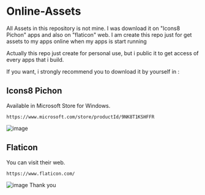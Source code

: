 # Online-Assets
All Assets in this repository is not mine. I was download it on "Icons8 Pichon" apps and also on "flaticon" web. I am create this repo just for get assets to my apps online when my apps is start running

Actually this repo just create for personal use, but i public it to get access of every apps that i build.

If you want, i strongly recommend you to download it by yourself in :
## Icons8 Pichon
Available in Microsoft Store for Windows.
```
https://www.microsoft.com/store/productId/9NK8T1KSHFFR
```
![image](https://user-images.githubusercontent.com/69964801/217976269-7696d673-7081-4f00-943f-392a4c5f1e2a.png)


## Flaticon
You can visit their web.
```
https://www.flaticon.com/
```
![image](https://user-images.githubusercontent.com/69964801/217976316-b73ac207-db6d-473b-a1cf-1dc213fc32b8.png)
Thank you
